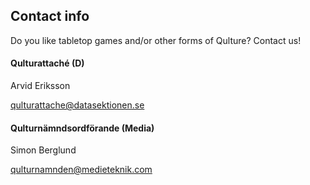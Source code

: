## Contact info

Do you like tabletop games and/or other forms of Qulture? Contact us!

#### Qulturattaché (D)

Arvid Eriksson

[qulturattache@datasektionen.se](mailto:qulturattache@datasektionen.se)

#### Qulturnämndsordförande (Media)

Simon Berglund

[qulturnamnden@medieteknik.com](mailto:qulturnamnden@medieteknik.com)
